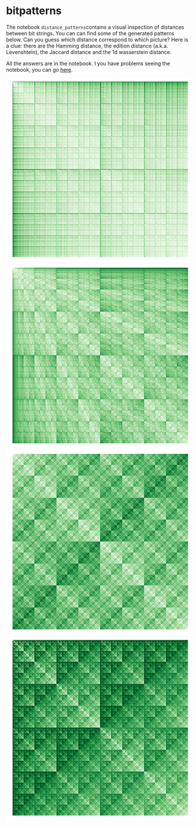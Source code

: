 # bitpatterns
The notebook `distance_patterns`contains a visual inspection of distances between bit strings.
You can can find some of the generated patterns below.
Can you guess which distance correspond to which picture?
Here is a clue: there are the Hamming distance, the edition distance (a.k.a. Levenshtein), the Jaccard distance and the 1d wasserstein distance.

All the answers are in the notebook.
I you have problems seeing the notebook, you can go [here](http://nbviewer.jupyter.org/github/remilepriol/bitpatterns/blob/master/distance_patterns.ipynb).

![wasserstein](images/wasserstein.png)
![edition](images/levdist.png)
![hamming](images/hamming.png)
![jaccard](images/jaccard.png)
